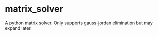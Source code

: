 # matrix_solver
A python matrix solver. Only supports gauss-jordan elimination but may expand later.
